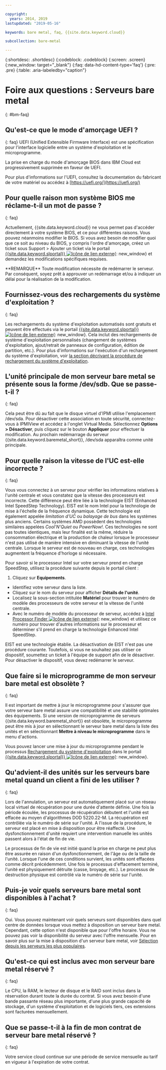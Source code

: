 ```yaml
---

copyright:
  years: 2014, 2019
lastupdated: "2019-05-16"

keywords: bare metal, faq, {{site.data.keyword.cloud}}

subcollection: bare-metal

---
```


{:shortdesc: .shortdesc}
{:codeblock: .codeblock}
{:screen: .screen}
{:new_window: target="_blank"}
{:faq: data-hd-content-type='faq'}
{:pre: .pre}
{:table: .aria-labeledby="caption"}

# Foire aux questions : Serveurs bare metal
{: #bm-faq}

## Qu'est-ce que le mode d'amorçage UEFI ?
{: faq}
UEFI (Unified Extensible Firmware Interface) est une spécification pour l'interface logicielle entre un système d'exploitation et le microprogramme.

La prise en charge du mode d'amorçage BIOS dans IBM Cloud est progressivement supprimée en faveur de UEFI.

Pour plus d'informations sur l'UEFI, consultez la documentation du fabricant de votre matériel ou accédez à [https://uefi.org/](https://uefi.org/)

## Pour quelle raison mon système BIOS me réclame-t-il un mot de passe ?
{: faq}

Actuellement, {{site.data.keyword.cloud}} ne vous permet pas d'accéder directement à votre système BIOS, et ce pour différentes raisons. Vous pouvez néanmoins modifier le BIOS. Si vous avez besoin de modifier quoi que ce soit au niveau du BIOS, y compris l'ordre d'amorçage, créez un ticket sous Support > Ajouter un ticket via le portail [{{site.data.keyword.slportal}} ![Icône de lien externe](../icons/launch-glyph.svg "Icône de lien externe")](https://cloud.ibm.com/){: new_window} et demandez les modifications spécifiques requises.

\*\*REMARQUE\*\* Toute modification nécessite de redémarrer le serveur. Par conséquent, soyez prêt à approuver un redémarrage et/ou à indiquer un délai pour la réalisation de la modification.

## Fournissez-vous des rechargements du système d'exploitation ?
{: faq}

Les rechargements du système d'exploitation automatisés sont gratuits et peuvent être effectués via le portail [{{site.data.keyword.slportal}} ![Icône de lien externe](../icons/launch-glyph.svg "Icône de lien externe")](https://cloud.ibm.com/){: new_window}. Cela inclut des rechargements de système d'exploitation personnalisés (changement de systèmes d'exploitation, ajout/retrait de panneaux de configuration, édition de partition, etc.).  Pour plus d'informations sur l'exécution d'un rechargement du système d'exploitation, voir [la section décrivant la procédure de rechargement du système d'exploitation](/docs/infrastructure/software?topic=software-reloading-the-os).


## L'unité principale de mon serveur bare metal se présente sous la forme /dev/sdb. Que se passe-t-il ?
{: faq}

Cela peut être dû au fait que le disque virtuel d'IPMI utilise l'emplacement /dev/sda. Pour désactiver cette association en toute sécurité, connectez-vous à IPMIView et accédez à l'onglet Virtual Media. Sélectionnez **Options > Désactiver**, puis cliquez sur le bouton **Appliquer** pour effectuer la modification. Au prochain redémarrage du serveur {{site.data.keyword.baremetal_short}}, /dev/sda apparaîtra comme unité principale.


## Pour quelle raison la vitesse de l'UC est-elle incorrecte ?
{: faq}

Vous vous connectez à un serveur pour vérifier les informations relatives à l'unité centrale et vous constatez que la vitesse des processeurs est incorrecte. Cette différence peut être liée à la technologie EIST (Enhanced Intel SpeedStep Technology). EIST est le nom Intel pour la technologie de mise à l'échelle de la fréquence dynamique.  Cette technologie est également appelée *limitation d'UC* ou *balayage de bus* dans les systèmes plus anciens.  Certains systèmes AMD possèdent des technologies similaires appelées *Cool'N'Quiet* ou *PowerNow!*.  Ces technologies ne sont pas toutes identiques, mais leur finalité est la même, réduire la consommation électrique et la production de chaleur lorsque le processeur n'est pas utilisé de manière intensive en diminuant la vitesse de l'unité centrale.  Lorsque le serveur est de nouveau en charge, ces technologies augmentent la fréquence d'horloge si nécessaire.

Pour savoir si le processeur Intel sur votre serveur prend en charge SpeedStep, utilisez la procédure suivante depuis le portail client :
1. Cliquez sur **Equipements**.
* Identifiez votre serveur dans la liste.
* Cliquez sur le nom du serveur pour afficher **Détails de l'unité**.
* Localisez la sous-section intitulée **Matériel** pour trouver le numéro de modèle des processeurs de votre serveur et la vitesse de l'unité centrale.
* Avec le numéro de modèle du processeur de serveur, accédez à [Intel Processor Finder ![Icône de lien externe](../icons/launch-glyph.svg "Icône de lien externe")](http://processorfinder.intel.com/){: new_window} et utilisez ce numéro pour trouver d'autres informations sur le processeur et déterminer s'il prend en charge la technologie Enhanced Intel SpeedStep.

EIST est une technologie établie. La désactivation de EIST n'est pas une procédure courante. Toutefois, si vous ne souhaitez pas utiliser ce dispositif, soumettez un ticket à l'équipe de support afin de le désactiver.  Pour désactiver le dispositif, vous devez redémarrer le serveur.


## Que faire si le microprogramme de mon serveur bare metal est obsolète ?
{: faq}

Il est important de mettre à jour le microprogramme pour s'assurer que votre serveur bare metal assure une compatibilité et une stabilité optimales des équipements. Si une version de microprogramme de serveurs {{site.data.keyword.baremetal_short}} est obsolète, le microprogramme peut être mis à jour en sélectionnant le serveur bare metal dans la liste des unités et en sélectionnant **Mettre à niveau le microprogramme** dans le menu d'actions.

Vous pouvez lancer une mise à jour du microprogramme pendant le processus [Rechargement du système d'exploitation](/docs/infrastructure/software?topic=software-reloading-the-os) dans le portail [{{site.data.keyword.slportal}} ![Icône de lien externe](../icons/launch-glyph.svg "Icône de lien externe")](https://cloud.ibm.com/){: new_window}.

## Qu'advient-il des unités sur les serveurs bare metal quand un client a fini de les utiliser ?
{: faq}

Lors de l'annulation, un serveur est automatiquement placé sur un réseau local virtuel de récupération pour une durée d'attente définie. Une fois la période écoulée, les processus de récupération débutent et l'unité est effacée au moyen d'algorithmes DOD 5220.22-M.  La récupération est contrôlée via le numéro de série sur l'unité. A l'issue de la procédure, le serveur est placé en mise à disposition pour être réaffecté. Une dysfonctionnement d'unité requiert une intervention manuelle les unités passent alors à l'état de fin de vie.

Le processus de fin de vie est initié quand la prise en charge ne peut plus être assurée en raison d'un dysfonctionnement, de l'âge ou de la taille de l'unité. Lorsque l'une de ces conditions survient, les unités sont effacées comme décrit précédemment. Une fois le processus d'effacement terminé, l'unité est physiquement détruite (casse, broyage, etc.).  Le processus de destruction physique est contrôlé via le numéro de série sur l'unité.

## Puis-je voir quels serveurs bare metal sont disponibles à l'achat ?
{: faq}

Oui. Vous pouvez maintenant voir quels serveurs sont disponibles dans quel centre de données lorsque vous mettez à disposition un serveur bare metal. Cependant, cette option n'est disponible que pour l'offre horaire. Vous ne pouvez pas voir la disponibilité du serveur avec l'offre mensuelle. Pour en savoir plus sur la mise à disposition d'un serveur bare metal, voir [Sélection depuis les serveurs les plus populaires](/docs/bare-metal?topic=bare-metal-bm-select-popular-servers#bm-select-popular-servers).

## Qu'est-ce qui est inclus avec mon serveur bare metal réservé ?
{: faq}

Le CPU, la RAM, le lecteur de disque et le RAID sont inclus dans la réservation durant toute la durée du contrat. Si vous avez besoin d'une bande passante réseau plus importante, d'une plus grande capacité de stockage, d'un système d'exploitation et de logiciels tiers, ces extensions sont facturées mensuellement.

## Que se passe-t-il à la fin de mon contrat de serveur bare metal réservé ?
{: faq}

Votre service cloud continue sur une période de service mensuelle au tarif en vigueur à l'expiration de votre contrat.
